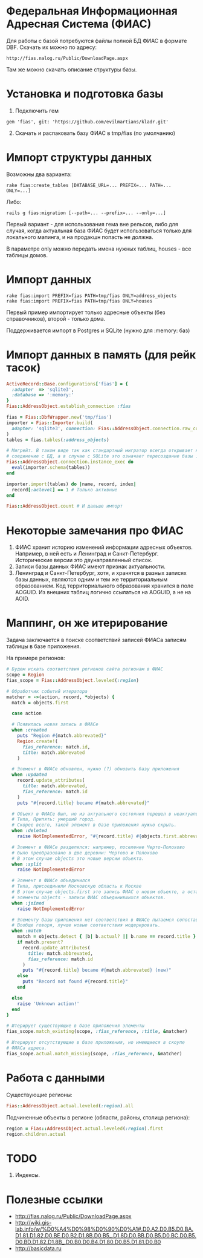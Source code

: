# Федеральная Информационная Адресная Система (ФИАС)

Для работы с базой потребуются файлы полной БД ФИАС в формате DBF. Скачать их можно по адресу:

    http://fias.nalog.ru/Public/DownloadPage.aspx

Там же можно скачать описание структуры базы.

# Установка и подготовка базы

1. Подключить гем

```
gem 'fias', git: 'https://github.com/evilmartians/kladr.git'
```

2. Скачать и распаковать базу ФИАС в tmp/fias (по умолчанию)

# Импорт структуры данных

Возможны два варианта:

```
rake fias:create_tables [DATABASE_URL=... PREFIX=... PATH=... ONLY=...]
```

Либо:

```
rails g fias:migration [--path=... --prefix=... --only=...]
```

Первый вариант - для использования гема вне рельсов, либо для случая, когда
актуальная база ФИАС будет использоваться только для локального мапинга, и
на продакшн попасть не должна.

В параметре only можно передать имена нужных таблиц, houses - все
таблицы домов.

# Импорт данных

```
rake fias:import PREFIX=fias PATH=tmp/fias ONLY=address_objects
rake fias:import PREFIX=fias PATH=tmp/fias ONLY=houses
```

Первый пример импортирует только адресные объекты (без справочников),
второй - только дома.

Поддерживается импорт в Postgres и SQLite (нужно для :memory: баз)

# Импорт данных в память (для рейк тасок)

```ruby
ActiveRecord::Base.configurations['fias'] = {
  :adapter  => 'sqlite3',
  :database => ':memory:'
}
Fias::AddressObject.establish_connection :fias

fias = Fias::DbfWrapper.new('tmp/fias')
importer = Fias::Importer.build(
  adapter: 'sqlite3', connection: Fias::AddressObject.connection.raw_connection
)
tables = fias.tables(:address_objects)

# Мигрейт. В таком виде так как стандартный мигратор всегда открывает новое
# соединение с БД, а в случае с SQLite это означает пересоздание базы :memory:.
Fias::AddressObject.connection.instance_exec do
  eval(importer.schema(tables))
end

importer.import(tables) do |name, record, index|
  record[:aclevel] == 1 # Только активные
end

Fias::AddressObject.count # И дальше импорт
```

# Некоторые замечания про ФИАС

1. ФИАС хранит историю изменений информации адресных объектов. Например,
в ней есть и Ленинград и Санкт-Петербург. Исторические версии это
двунаправленный список.
2. Записи базы данных ФИАС имеют признак актуальности.
3. Ленинград и Санкт-Петербург, хотя, и хранятся в разных записях базы данных,
являются одним и тем же территориальным образованием. Код территориального
образования хранится в поле AOGUID. Из внешних таблиц логично ссылаться
на AOGUID, а не на AOID.

# Маппинг, он же итерирование

Задача заключается в поиске соответствий записей ФИАСа записям таблицы
в базе приложения.

На примере регионов:

```ruby
# Будем искать соответствия регионов сайта регионам в ФИАС
scope = Region
fias_scope = Fias::AddressObject.leveled(:region)

# Обработчик событий итератора
matcher = ->(action, record, *objects) {
  match = objects.first

  case action

  # Появилась новая запись в ФИАСе
  when :created
    puts "Region #{match.abbrevated}"
    Region.create!(
      fias_reference: match.id,
      title: match.abbrevated
    )

  # Элемент в ФИАСе обновлен, нужно (?) обновить базу приложения
  when :updated
    record.update_attributes(
      title: match.abbrevated,
      fias_reference: match.id
    )
    puts "#{record.title} became #{match.abbrevated}"

  # Объект в ФИАСе был, но из актуального состояния перешел в неактуальное.
  # Типа, Припять: умерший город.
  # Скорее всего, такой элемент в базе приложения нужно скрыть.
  when :deleted
    raise NotImplementedError, "#{record.title} #{objects.first.abbrevated}"

  # Элемент в ФИАСе разделился: например, поселение Черто-Полохово
  # было преобразовано в две деревни: Чертово и Полохово
  # В этом случае objects это новые версии объекта.
  when :split
    raise NotImplementedError

  # Элемент в ФИАСе объединился
  # Типа, присоединили Московскую область к Москве
  # В этом случае objects.first это запись ФИАС о новом объекте, а остальные
  # элементы objects - записи ФИАС объединившихся объектов.
  when :joined
    raise NotImplementedError

  # Элементу базы приложения нет соответствия в ФИАСе пытаемся сопоставить
  # Вообще говоря, лучше новые соответствия модерировать.
  when :match
    match = objects.detect { |b| b.actual? || b.name == record.title }
    if match.present?
      record.update_attributes(
        title: match.abbrevated,
        fias_reference: match.id
      )
      puts "#{record.title} became #{match.abbrevated} (new)"
    else
      puts "Record not found #{record.title}"
    end

  else
    raise 'Unknown action!'
  end
}

# Итерирует существующие в базе приложения элементы
fias_scope.match_existing(scope, :fias_reference, :title, &matcher)

# Итерирует отсутствующие в базе приложения, но имеющиеся в скоупе
# ФИАСа адреса.
fias_scope.actual.match_missing(scope, :fias_reference, &matcher)
```

# Работа с данными

Существующие регионы:

```ruby
Fias::AddressObject.actual.leveled(:region).all
```

Подчиненные объекты в регионе (области, районы, столица региона):

```ruby
region = Fias::AddressObject.actual.leveled(:region).first
region.children.actual
```

# TODO

1. Индексы.

# Полезные ссылки

* http://fias.nalog.ru/Public/DownloadPage.aspx
* http://wiki.gis-lab.info/w/%D0%A4%D0%98%D0%90%D0%A1#.D0.A2.D0.B5.D0.BA.D1.81.D1.82.D0.BE.D0.B2.D1.8B.D0.B5_.D1.8D.D0.BB.D0.B5.D0.BC.D0.B5.D0.BD.D1.82.D1.8B_.D0.B0.D0.B4.D1.80.D0.B5.D1.81.D0.B0
* http://basicdata.ru
